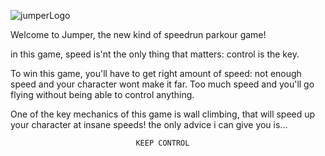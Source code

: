 ![jumperLogo](https://github.com/user-attachments/assets/a9d7f165-9e4d-4fa7-8202-fac47bf9a621)



Welcome to Jumper, the new kind of speedrun parkour game!

in this game, speed is'nt the only thing that matters: control is the key.

To win this game, you'll have to get right amount of speed: not enough speed and your character wont make it far. Too much speed and you'll go flying without being able to control anything.

One of the key mechanics of this game is wall climbing, that will speed up your character at insane speeds! the only advice i can give you is...

                                KEEP CONTROL
